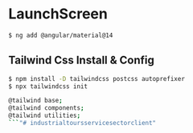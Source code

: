 # LaunchScreen

```bash
$ ng add @angular/material@14

```
## Tailwind Css Install & Config
```bash
$ npm install -D tailwindcss postcss autoprefixer
$ npx tailwindcss init

@tailwind base;
@tailwind components;
@tailwind utilities;
```"# industrialtoursservicesectorclient" 
